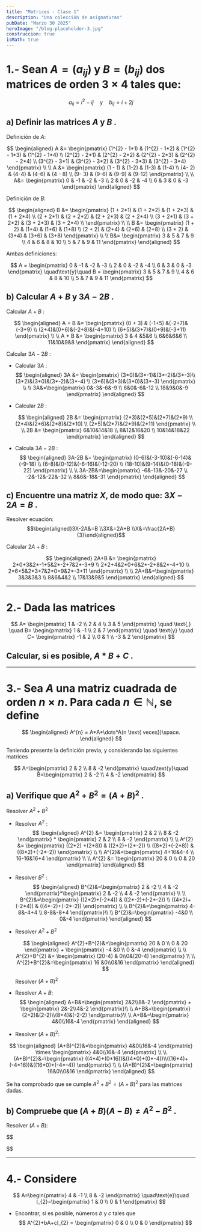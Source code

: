 ```yaml
---
title: "Matrices - Clase 1"
description: "Una colección de asignaturas"
pubDate: "Marzo 30 2025"
heroImage: "/blog-placeholder-3.jpg"
construccion: true
isMath: true
---
```


# 1.- Sean $A = (a_{ij})$ y $B=(b_{ij})$ dos matrices de orden $3 \times 4$ tales que:

$$
a_{ij} = i^2 - ij \quad \text{y} \quad b_{ij} = i + 2j
$$

## a) Definir las matrices $A$ y $B$ .

Definición de $A$:

$$
\begin{aligned}
A &= \begin{pmatrix}
(1^{2} - 1*1) & (1^{2} - 1*2) & (1^{2} - 1*3) & (1^{2} - 1*4) \\
(2^{2} - 2*1) & (2^{2} - 2*2) & (2^{2} - 2*3) & (2^{2} - 2*4) \\
(3^{2} - 3*1) & (3^{2} - 3*2) & (3^{2} - 3*3) & (3^{2} - 3*4)
\end{pmatrix}  \\ \\
A &= \begin{pmatrix}
(1 - 1) & (1-2) & (1-3) & (1-4)  \\
(4- 2) & (4-4) & (4-6) & (4 - 8) \\
(9- 3) & (9-6) & (9-9) & (9-12)
\end{pmatrix} \\ \\
A&= \begin{pmatrix}
0 & -1 & -2 & -3 \\
2 & 0 & -2 & -4 \\
6 & 3 & 0 & -3
\end{pmatrix}
\end{aligned}
$$

Definición de $B$:

$$
\begin{aligned}
B &= \begin{pmatrix}
(1 + 2*1) & (1 + 2*2) & (1 + 2*3) & (1 + 2*4) \\
(2 + 2*1) & (2 + 2*2) & (2 + 2*3) & (2 + 2*4) \\
(3 + 2*1) & (3 + 2*2) & (3 + 2*3) & (3 + 2*4) \\
\end{pmatrix} \\ \\
B &= \begin{pmatrix}
(1 + 2) & (1+4) & (1+6) & (1+8) \\
(2 + 2) & (2+4) & (2+6) & (2+8) \\
(3 + 2) & (3+4) & (3+6) & (3+8)
\end{pmatrix} \\ \\
B&= \begin{pmatrix}
3 & 5 & 7 & 9 \\
4 & 6 & 8 & 10 \\
5 & 7 & 9 & 11
\end{pmatrix}
\end{aligned}
$$

Ambas definiciones:

$$
A = \begin{pmatrix}
0 & -1 & -2 & -3 \\
2 & 0 & -2 & -4 \\
6 & 3 & 0 & -3
\end{pmatrix} \quad\text{y}\quad B = \begin{pmatrix}
3 & 5 & 7 & 9 \\
4 & 6 & 8 & 10 \\
5 & 7 & 9 & 11
\end{pmatrix}
$$

## b) Calcular $A + B$ y $3A - 2B$ .

Calcular $A+B$ :

$$
\begin{aligned}
A + B &= \begin{pmatrix}
(0 + 3) & (-1+5) &(-2+7)&(-3+9) \\
(2+4)&(0+6)&(-2+8)&(-4+10) \\
(6+5)&(3+7)&(0+9)&(-3+11)
\end{pmatrix} \\ \\
A + B &= \begin{pmatrix}
3 & 4 &5&6 \\
6&6&6&6 \\
11&10&9&8
\end{pmatrix}
\end{aligned}
$$

Calcular $3A-2B$ :

- Calcular $3A$ :
  $$
  \begin{aligned}
  3A &= \begin{pmatrix}
  (3*0)&(3*-1)&(3*-2)&(3*-3)\\
  (3*2)&(3*0)&(3*-2)&(3*-4) \\
  (3*6)&(3*3)&(3*0)&(3*-3)
  \end{pmatrix} \\ \\
  3A&=\begin{pmatrix}
  0&-3&-6&-9 \\
  6&0&-6&-12 \\
  18&9&0&-9
  \end{pmatrix}
  \end{aligned}
  $$
- Calcular $2B$ :

  $$
  \begin{aligned}
  2B &= \begin{pmatrix}
  (2*3)&(2*5)&(2*7)&(2*9) \\
  (2*4)&(2*6)&(2*8)&(2*10) \\
  (2*5)&(2*7)&(2*9)&(2*11)
  \end{pmatrix} \\ \\
  2B &= \begin{pmatrix}
  6&10&14&18 \\
  8&12&16&20 \\
  10&14&18&22
  \end{pmatrix}
  \end{aligned}
  $$

- Calcula $3A-2B$ :
  $$
  \begin{aligned}
  3A-2B &= \begin{pmatrix}
  (0-6)&(-3-10)&(-6-14)&(-9-18) \\
  (6-8)&(0-12)&(-6-16)&(-12-20) \\
  (18-10)&(9-14)&(0-18)&(-9-22)
  \end{pmatrix} \\ \\
  3A-2B&=\begin{pmatrix}
  -6&-13&-20&-27 \\
  -2&-12&-22&-32 \\
  8&6&-18&-31
  \end{pmatrix}
  \end{aligned}
  $$

## c) Encuentre una matriz $X$, de modo que: $3X - 2A = B$ .

Resolver ecuación:
$$\begin{aligned}3X-2A&=B \\3X&=2A+B \\X&=\frac{2A+B}{3}\end{aligned}$$

Calcular $2A+B$ :

$$
\begin{aligned}
2A+B &= \begin{pmatrix}
2*0+3&2*-1+5&2*-2+7&2*-3+9 \\
2*2+4&2*0+6&2*-2+8&2*-4+10 \\
2*6+5&2*3+7&2*0+9&2*-3+11
\end{pmatrix} \\ \\
2A+B&=\begin{pmatrix}
3&3&3&3 \\
8&6&4&2 \\
17&13&9&5
\end{pmatrix}
\end{aligned}
$$

---

# 2.- Dada las matrices

$$
A= \begin{pmatrix}
1 & -2  \\
2 &  4  \\
3 &  5
\end{pmatrix}
\quad \text{,} \quad
B= \begin{pmatrix}
1 & -1  \\
2 &  7
\end{pmatrix}
\quad \text{y} \quad
C= \begin{pmatrix}
-1 & 2  \\
0 &  1  \\
-3 & 2
\end{pmatrix}
$$

## Calcular, si es posible, $A*B+C$ .

---

# 3.- Sea $A$ una matriz cuadrada de orden $n\times n$. Para cada $n \in \mathbb{N}$, se define

$$
\begin{aligned}
A^{n} = A*A*\dots*A(n \text{ veces})\space.
\end{aligned}
$$

Teniendo presente la definición previa, y considerando las siguientes matrices

$$
A=\begin{pmatrix}
2 & 2 \\ 8 & -2
\end{pmatrix}
\quad\text{y}\quad
B=\begin{pmatrix}
2 & -2 \\ 4 & -2
\end{pmatrix}
$$

## a) Verifique que $A^{2}+B^{2}=(A+B)^{2}$ .

Resolver $A^{2}+B^{2}$

- Resolver $A^{2}$ :
  $$
  \begin{aligned}
  A^{2} &= \begin{pmatrix}
  2 & 2 \\ 8 & -2
  \end{pmatrix} * \begin{pmatrix}
  2 & 2 \\ 8 & -2
  \end{pmatrix} \\ \\
  A^{2} &= \begin{pmatrix}
  ((2*2) +(2*8)) & ((2*2)+(2*-2)) \\ ((8*2)+(-2*8)) & ((8*2)+(-2*-2))
  \end{pmatrix} \\ \\
  A^{2}&=\begin{pmatrix}
  4+16&4-4 \\
  16-16&16+4
  \end{pmatrix} \\ \\
  A^{2} &= \begin{pmatrix}
  20 & 0 \\ 0 & 20
  \end{pmatrix}
  \end{aligned}
  $$
- Resolver $B^{2}$ :
  $$
  \begin{aligned}
  B^{2}&=\begin{pmatrix}
  2 & -2 \\ 4 & -2
  \end{pmatrix}*\begin{pmatrix}
  2 & -2 \\ 4 & -2
  \end{pmatrix} \\  \\
  B^{2}&=\begin{pmatrix}
  ((2*2)+(-2*4)) & ((2*-2)+(-2*-2)) \\ ((4*2)+(-2*4)) & ((4*-2)+(-2*-2))
  \end{pmatrix} \\ \\
  B^{2}&=\begin{pmatrix}
  4-8&-4+4 \\
  8-8&-8+4
  \end{pmatrix}\\ \\
  B^{2}&=\begin{pmatrix}
  -4&0 \\
  0&-4
  \end{pmatrix}
  \end{aligned}
  $$
- Resolver $A^{2}+B^{2}$

  $$
  \begin{aligned}
  A^{2}+B^{2}&=\begin{pmatrix}
  20 & 0 \\ 0 & 20
  \end{pmatrix} + \begin{pmatrix}
  -4 &0 \\ 0 &-4
  \end{pmatrix} \\ \\
  A^{2}+B^{2} &= \begin{pmatrix}
  (20-4) & 0\\0&(20-4)
  \end{pmatrix} \\ \\
  A^{2}+B^{2}&=\begin{pmatrix}
  16 &0\\0&16
  \end{pmatrix}
  \end{aligned}
  $$

  Resolver $(A+B)^{2}$

- Resolver $A+B$:
  $$
  \begin{aligned}
  A+B&=\begin{pmatrix}
  2&2\\8&-2
  \end{pmatrix} + \begin{pmatrix}
  2&-2\\4&-2
  \end{pmatrix}\\ \\
  A+B&=\begin{pmatrix}
  (2+2)&(2-2)\\(8+4)&(-2-2)
  \end{pmatrix}\\ \\
  A+B&=\begin{pmatrix}
  4&0\\16&-4
  \end{pmatrix}
  \end{aligned}
  $$
- Resolver $(A+B)^{2}$:

$$
\begin{aligned}
(A+B)^{2}&=\begin{pmatrix}
4&0\\16&-4
\end{pmatrix} \times \begin{pmatrix}
4&0\\16&-4
\end{pmatrix} \\ \\
(A+B)^{2}&=\begin{pmatrix}
((4*4)+(0*16))&((4*0)+(0*-4))\\((16*4)+(-4*16))&((16*0)+(-4*-4))
\end{pmatrix} \\ \\
(A+B)^{2}&=\begin{pmatrix}
16&0\\0&16
\end{pmatrix}
\end{aligned}
$$

Se ha comprobado que se cumple $A^{2}+B^{2} =(A+B)^{2}$ para las matrices dadas.

## b) Compruebe que $(A+B)(A-B)\neq A^{2}-B^{2}$ .

Resolver $(A+B)$:

$$


$$

---

# 4.- Considere

$$
A=\begin{pmatrix}
4 & -1 \\ 8 & -2
\end{pmatrix} \quad\text{e}\quad I_{2}=\begin{pmatrix}
1 & 0 \\ 0 & 1
\end{pmatrix}
$$

- Encontrar, si es posible, números $b$ y $c$ tales que
  $$
  A^{2}+bA+cI_{2} = \begin{pmatrix}
  0 & 0 \\ 0 & 0
  \end{pmatrix}
  $$

